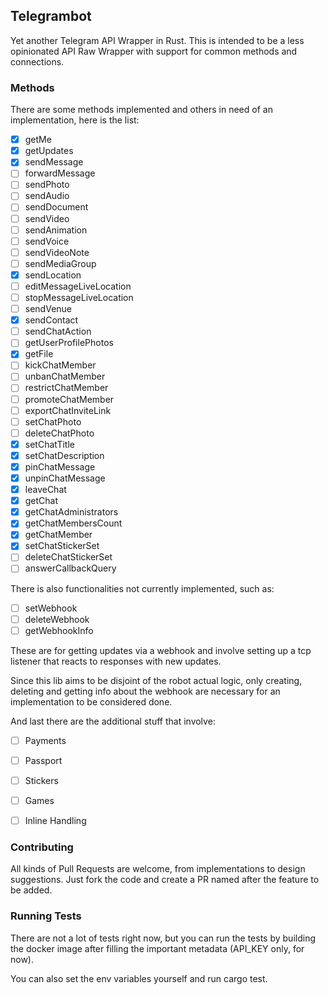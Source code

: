 ## Telegrambot

Yet another Telegram API Wrapper in Rust. This is intended to be a
less opinionated API Raw Wrapper with support for common methods and
connections.



### Methods



There are some methods implemented and others in need of an implementation, here is the list:



- [x] getMe
- [x] getUpdates
- [x] sendMessage
- [ ] forwardMessage
- [ ] sendPhoto
- [ ] sendAudio
- [ ] sendDocument
- [ ] sendVideo
- [ ] sendAnimation
- [ ] sendVoice
- [ ] sendVideoNote
- [ ] sendMediaGroup
- [x] sendLocation
- [ ] editMessageLiveLocation
- [ ] stopMessageLiveLocation
- [ ] sendVenue
- [x] sendContact
- [ ] sendChatAction
- [ ] getUserProfilePhotos
- [x] getFile
- [ ] kickChatMember
- [ ] unbanChatMember
- [ ] restrictChatMember
- [ ] promoteChatMember
- [ ] exportChatInviteLink
- [ ] setChatPhoto
- [ ] deleteChatPhoto
- [x] setChatTitle
- [x] setChatDescription
- [x] pinChatMessage
- [x] unpinChatMessage
- [x] leaveChat
- [x] getChat
- [x] getChatAdministrators
- [x] getChatMembersCount
- [x] getChatMember
- [x] setChatStickerSet
- [ ] deleteChatStickerSet
- [ ] answerCallbackQuery

There is also functionalities not currently implemented, such as:

- [ ] setWebhook
- [ ] deleteWebhook
- [ ] getWebhookInfo

These are for getting updates via a webhook and involve setting up a tcp listener that reacts to responses with new updates. 

Since this lib aims to be disjoint of the robot actual logic, only creating, deleting and getting info about the webhook are necessary for an implementation to be considered done.



And last there are the additional stuff that involve:



- [ ] Payments
- [ ] Passport
- [ ] Stickers
- [ ] Games
- [ ] Inline Handling



### Contributing

All kinds of Pull Requests are welcome, from implementations to design suggestions. Just fork the code and create a PR named after the feature to be added.


### Running Tests

There are not a lot of tests right now, but you can run the tests by building the docker image after filling the important metadata (API_KEY only, for now).

You can also set the env variables yourself and run cargo test.